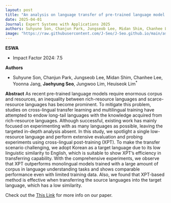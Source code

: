 ```yaml
---
layout: post
title: "An analysis on language transfer of pre-trained language model with cross-lingual post-training"
date: 2025-04-01
Journal: Expert Systems with Applications 2025
authors: Suhyune Son, Chanjun Park, Jungseob Lee, Midan Shim, Chanhee Lee, Yoonna Jang, Jaehyung Seo, Jungwoo Lim, Heuiseok Lim*
image: "https://raw.githubusercontent.com/J-Seo/J-Seo.github.io/main/assets/img/access2024.png"
---
```


**ESWA** 
- Impact Factor 2024: 7.5

**Authors**
- Suhyune Son, Chanjun Park, Jungseob Lee, Midan Shim, Chanhee Lee, Yoonna Jang, **Jaehyung Seo**, Jungwoo Lim, Heuiseok Lim<sup>*</sup>

**Abstract**
As recent pre-trained language models require enormous corpus and resources, an inequality between rich-resource languages and scarce-resource languages has become prominent. To mitigate this problem, studies on cross-lingual transfer learning and multilingual training have attempted to endow long-tail languages with the knowledge acquired from rich-resource languages. Although successful, existing work has mainly focused on experimenting with as many languages as possible, leaving the targeted in-depth analysis absent. In this study, we spotlight a single low-resource language and perform extensive evaluation and probing experiments using cross-lingual post-training (XPT). To make the transfer scenario challenging, we adopt Korean as a target language due to its low linguistic similarity to English, which is suitable to show XPT’s efficiency in transferring capability. With the comprehensive experiments, we observe that XPT outperforms monolingual models trained with a large amount of corpus in language understanding tasks and shows comparable performance even with limited training data. Also, we found that XPT-based method is effective when transferring the source languages into the target language, which has a low similarity.

Check out the [This Link][DOI] for more info on our paper. 

[DOI]: https://doi.org/10.1016/j.eswa.2024.125841
